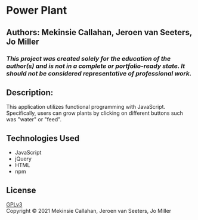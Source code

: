 # Power Plant

## Authors: **Mekinsie Callahan, Jeroen van Seeters, Jo Miller**

### _This project was created solely for the education of the author(s) and is not in a complete or portfolio-ready state. It should not be considered representative of professional work._

## Description: 
This application utilizes functional programming with JavaScript. Specifically, users can grow plants by clicking on different buttons such was "water" or "feed". 

## Technologies Used
* JavaScript
* jQuery
* HTML
* npm

## License
[GPLv3](https://choosealicense.com/licenses/gpl-3.0/)\
Copyright &copy; 2021 Mekinsie Callahan, Jeroen van Seeters, Jo Miller
